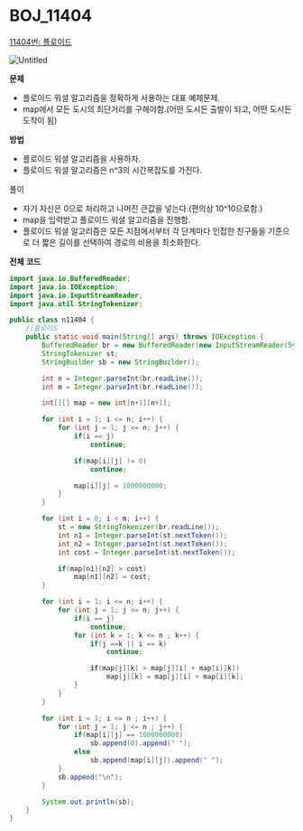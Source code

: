 # BOJ_11404

[11404번: 플로이드](https://www.acmicpc.net/problem/11404)

![Untitled](https://s3-us-west-2.amazonaws.com/secure.notion-static.com/8722d85b-1ef9-4c3d-86cd-35bf02c8745a/Untitled.png)

**문제**

- 플로이드 워셜 알고리즘을 정확하게 사용하는 대표 예제문제.
- map에서 모든 도시의 최단거리를 구해야함.(어떤 도시든 출발이 되고, 어떤 도시든 도착이 됨)

**방법**

- 플로이드 워셜 알고리즘을 사용하자.
- 플로이드 워셜 알고리즘은 n^3의 시간복잡도를 가진다.

풀이

- 자기 자신은 0으로 처리하고 나머진 큰값을 넣는다.(편의상 10^10으로함.)
- map을 입력받고 플로이드 워셜 알고리즘을 진행함.
- 플로이드 워셜 알고리즘은 모든 지점에서부터 각 단계마다 인접한 친구들을 기준으로 더 짧은 길이를 선택하여 경로의 비용을 최소화한다.

**전체** **코드**

```java
import java.io.BufferedReader;
import java.io.IOException;
import java.io.InputStreamReader;
import java.util.StringTokenizer;

public class n11404 {
    //플로이드
    public static void main(String[] args) throws IOException {
        BufferedReader br = new BufferedReader(new InputStreamReader(System.in));
        StringTokenizer st;
        StringBuilder sb = new StringBuilder();

        int n = Integer.parseInt(br.readLine());
        int m = Integer.parseInt(br.readLine());

        int[][] map = new int[n+1][n+1];

        for (int i = 1; i <= n; i++) {
            for (int j = 1; j <= n; j++) {
                if(i == j)
                    continue;

                if(map[i][j] != 0)
                    continue;

                map[i][j] = 1000000000;
            }
        }

        for (int i = 0; i < m; i++) {
            st = new StringTokenizer(br.readLine());
            int n1 = Integer.parseInt(st.nextToken());
            int n2 = Integer.parseInt(st.nextToken());
            int cost = Integer.parseInt(st.nextToken());

            if(map[n1][n2] > cost)
                map[n1][n2] = cost;
        }

        for (int i = 1; i <= n; i++) {
            for (int j = 1; j <= n; j++) {
                if(i == j)
                    continue;
                for (int k = 1; k <= n ; k++) {
                    if(j ==k || i == k)
                        continue;

                    if(map[j][k] > map[j][i] + map[i][k])
                        map[j][k] = map[j][i] + map[i][k];
                }
            }
        }

        for (int i = 1; i <= n ; i++) {
            for (int j = 1; j <= n ; j++) {
                if(map[i][j] == 1000000000)
                    sb.append(0).append(" ");
                else
                    sb.append(map[i][j]).append(" ");
            }
            sb.append("\n");
        }

        System.out.println(sb);
    }
}
```
